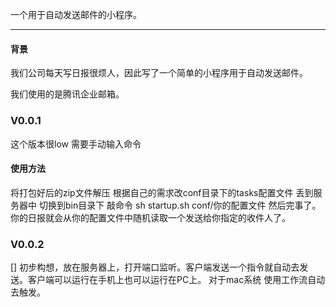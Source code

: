 一个用于自动发送邮件的小程序。

 --- 
 
#### 背景 
我们公司每天写日报很烦人，因此写了一个简单的小程序用于自动发送邮件。

我们使用的是腾讯企业邮箱。

### V0.0.1
这个版本很low 需要手动输入命令

#### 使用方法

将打包好后的zip文件解压 根据自己的需求改conf目录下的tasks配置文件 丢到服务器中 切换到bin目录下 敲命令 sh startup.sh conf/你的配置文件 然后完事了。
你的日报就会从你的配置文件中随机读取一个发送给你指定的收件人了。

### V0.0.2
 [] 初步构想，放在服务器上，打开端口监听。客户端发送一个指令就自动去发送。客户端可以运行在手机上也可以运行在PC上。
 对于mac系统 使用工作流自动去触发。